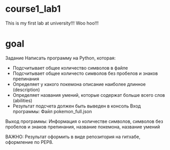# course1_lab1
This is my first lab at university!!! Woo hoo!!!

# goal
Задание
Написать программу на Python, которая:

- Подсчитывает общее количество символов в файле
- Подсчитывает общее количесто символов без пробелов и знаков препинания
- Определяет у какого покемона описание наиболее длинное (description)
- Определяет названия умений, которые содержат больше всего слов (abilities)
- Результат подсчета должен быть выведен в консоль
Вход программы: Файл pokemon_full.json

Выход программы: Информация о количестве символов, символов без пробелов и знаков препинания, название покемона, название умений

ВАЖНО: Результат оформить в виде репозитория на гитхабе, оформление по PEP8.
